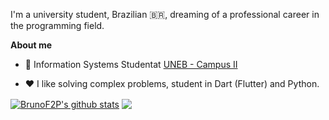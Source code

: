 I'm a university student, Brazilian 🇧🇷, dreaming of a professional career in the programming field.

**About me**

- 💼 Information Systems Studentat [UNEB - Campus II](https://portal.uneb.br/)

- ❤️ I like solving complex problems, student in Dart (Flutter) and Python.

<a href="https://github.com/anuraghazra/github-readme-stats"><img align="center" src="https://github-readme-stats.vercel.app/api?username=BrunoF2P&show_icons=true&include_all_commits=true&theme=buefy&hide_border=true" alt="BrunoF2P's github stats" /></a>  <a href="https://github.com/anuraghazra/github-readme-stats"><img align="center" src="https://github-readme-stats.vercel.app/api/top-langs/?username=BrunoF2P&layout=compact&theme=buefy&hide_border=true" /></a> 
